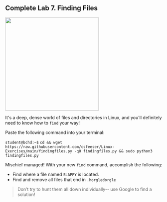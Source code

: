 ## Complete Lab 7. Finding Files

<img src="https://i.redd.it/3zoe90gmq7y51.jpg" width="300"/>

It's a deep, dense world of files and directories in Linux, and you'll definitely need to know how to `find` your way!

Paste the following command into your terminal:

`student@bchd:~$` `cd && wget https://raw.githubusercontent.com/csfeeser/Linux-Exercises/main/findingfiles.py -qO findingfiles.py && sudo python3 findingfiles.py`

Mischief managed! With your new `find` command, accomplish the following:

- Find where a file named `SLAPPY` is located. 
- Find and remove all files that end in `.horgledorgle`
> Don’t try to hunt them all down individually-- use Google to find a solution!
